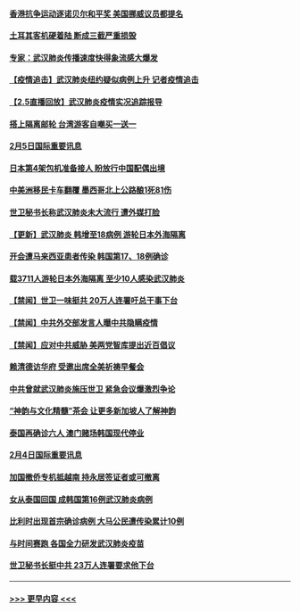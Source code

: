 #### [香港抗争运动逐诺贝尔和平奖 美国挪威议员都提名](../pages/prog202/a102770390.md?t=02061002) 
#### [土耳其客机硬着陆 断成三截严重损毁](../pages/prog202/a102770239.md?t=02061002) 
#### [专家：武汉肺炎传播速度快得象流感大爆发](../pages/prog202/a102770132.md?t=02061002) 
#### [【疫情追击】武汉肺炎纽约疑似病例上升 记者疫情追击](../pages/prog202/a102770000.md?t=02061002) 
#### [【2.5直播回放】武汉肺炎疫情实况追踪报导](../pages/prog202/a102769913.md?t=02061002) 
#### [搭上隔离邮轮 台湾游客自嘲买一送一](../pages/prog202/a102769845.md?t=02061002) 
#### [2月5日国际重要讯息](../pages/prog202/a102769821.md?t=02061002) 
#### [日本第4架包机准备接人 盼放行中国配偶出境](../pages/prog202/a102769765.md?t=02061002) 
#### [中美洲移民卡车翻覆 墨西哥北上公路酿1死81伤](../pages/prog202/a102769703.md?t=02061002) 
#### [世卫秘书长称武汉肺炎未大流行 遭外媒打脸](../pages/prog202/a102769679.md?t=02061002) 
#### [【更新】武汉肺炎 韩增至18病例 游轮日本外海隔离](../pages/prog202/a102758911.md?t=02061002) 
#### [开会遭马来西亚患者传染 韩国第17、18例确诊](../pages/prog202/a102769600.md?t=02061002) 
#### [载3711人游轮日本外海隔离 至少10人感染武汉肺炎](../pages/prog202/a102769538.md?t=02061002) 
#### [【禁闻】世卫一味挺共 20万人连署吁总干事下台](../pages/prog202/a102769445.md?t=02061002) 
#### [【禁闻】中共外交部发言人曝中共隐瞒疫情](../pages/prog202/a102769400.md?t=02061002) 
#### [【禁闻】应对中共威胁 美两党智库提出近百倡议](../pages/prog202/a102769357.md?t=02061002) 
#### [赖清德访华府  受邀出席全美祈祷早餐会](../pages/prog202/a102769350.md?t=02061002) 
#### [中共曾就武汉肺炎施压世卫 紧急会议爆激烈争论](../pages/prog202/a102769312.md?t=02061002) 
#### [“神韵与文化精髓”茶会 让更多新加坡人了解神韵](../pages/prog202/a102769286.md?t=02061002) 
#### [泰国再确诊六人 澳门赌场韩国现代停业](../pages/prog202/a102769239.md?t=02061002) 
#### [2月4日国际重要讯息](../pages/prog202/a102768884.md?t=02061002) 
#### [加国撤侨专机抵越南 持永居签证者或可撤离](../pages/prog202/a102768877.md?t=02061002) 
#### [女从泰国回国 成韩国第16例武汉肺炎病例](../pages/prog202/a102768669.md?t=02061002) 
#### [比利时出现首宗确诊病例 大马公民遭传染累计10例](../pages/prog202/a102768824.md?t=02061002) 
#### [与时间赛跑 各国全力研发武汉肺炎疫苗](../pages/prog202/a102768738.md?t=02061002) 
#### [世卫秘书长挺中共 23万人连署要求他下台](../pages/prog202/a102768717.md?t=02061002) 

----
#### [ >>> 更早内容 <<< ](../indexes/prog202-earlier.md)

